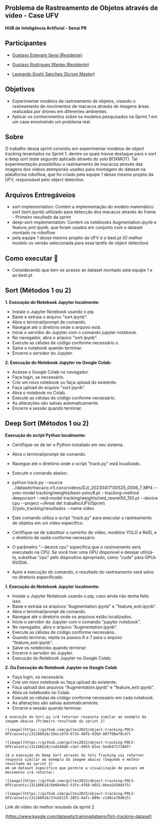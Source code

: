 ## Problema de Rastreamento de Objetos através de vídeo - Case UFV

#### HUB de Inteligência Artificial - Senai PR

## Participantes
-  [Gustavo Estevam Sena (Residente)](https://github.com/Gultes)
-  [Gustavo Rodrigues Wanke (Residente)](https://github.com/GWanke)

-  [Leonardo Goshi Sanches (Scrum Master)](https://github.com/LeleoSanches)

## Objetivos
- Experimentar modelos de rastreamento de objetos, visando o rastreamento de movimentos de macacos através de imagens áreas realizadas por drones em diferentes ambientes.
- Aplicar os conhecimentos sobre os modelos pesquisados na Sprint 1 em um case envolvendo um problema real.

## Sobre
O trabalho dessa sprint consistiu em experimentar modelos de object tracking levantados na Sprint 1, dentre os quais houve destaque para o sort e deep sort (este segundo aplicado através do yolo BOXMOT). Tal experimentação possibilitou o rastreamento de macacos através das imagens dos vídeos atemporais usados para montagem do dataset na plataforma roboflow, que foi criado pela equipe 1 desse mesmo projeto da UFV, responsável pelo object detection. 

## Arquivos Entregáveios

- sort-implementation: Contém a implementação do modelo matemático sort (sort.ipynb) utilizado para detecção dos macacos através do frame - Primeiro resultado da sprint
- deep-sort-implementation: Contém os notebooks Augmentation.ipynb e feature_extr.ipynb, que foram usados em conjunto com o dataset montado no roboflow
- pela equipe 1 desse mesmo projeto da UFV e o best.pt (O melhor modelo ou versão selecionada para essa tarefa de object detection)  

## Como executar 🏃‍

- Considerando que tem-se acesso ao dataset montado pela equipe 1 e ao best.pt

## Sort (Métodos 1 ou 2)

**1. Execução do Notebook Jupyter localmente:**

- Instale o Jupyter Notebook usando o pip.
- Baixe e extraia o arquivo "sort.ipynb".
- Abra o terminal/prompt de comando.
- Navegue até o diretório onde o arquivo está.
- Inicie o servidor do Jupyter com o comando jupyter notebook.
- No navegador, abra o arquivo "sort.ipynb".
- Execute as células de código conforme necessário.o.
- Salve o notebook quando terminar.
- Encerre o servidor do Jupyter.

**2. Execução do Notebook Jupyter no Google Colab:**

- Acesse o Google Colab no navegador.
- Faça login, se necessário.
- Crie um novo notebook ou faça upload do existente.
- Faça upload do arquivo "sort.ipynb".
- Abra o notebook no Colab.
- Execute as células de código conforme necessário.
- As alterações são salvas automaticamente.
- Encerre a sessão quando terminar.

## Deep Sort (Métodos 1 ou 2)

**Execução do script Python localmente:**

- Certifique-se de ter o Python instalado em seu sistema.
- Abra o terminal/prompt de comando.
- Navegue até o diretório onde o script "track.py" está localizado.
- Execute o comando abaixo:

- python track.py --source ../dataset/macaco.v1i.coco/videos/DJI_20230417130525_0006_T.MP4 --yolo-model tracking/weights/best-yolov8.pt --tracking-method deepocsort --reid-model tracking/weights/reid_resnet50_150.pt --device cpu --project ~/Área\ de\ trabalho/UFV/Sprint\ 2/yolo_tracking/resultados --name video

- Este comando utiliza o script "track.py" para executar o rastreamento de objetos em um vídeo específico.
- Certifique-se de substituir o caminho do vídeo, modelos YOLO e ReID, e o diretório de saída conforme necessário.
- O parâmetro "--device cpu" especifica que o rastreamento será executado na CPU. Se você tiver uma GPU disponível e desejar utilizá-la, substitua "cpu" pelo dispositivo apropriado, como "cuda" para GPUs NVIDIA.
- Após a execução do comando, o resultado do rastreamento será salvo no diretório especificado.

**1. Execução do Notebook Jupyter localmente:**

- Instale o Jupyter Notebook usando o pip, caso ainda não tenha feito isso.
- Baixe e extraia os arquivos "Augmentation.ipynb" e "feature_extr.ipynb".
- Abra o terminal/prompt de comando.
- Navegue até o diretório onde os arquivos estão localizados.
- Inicie o servidor do Jupyter com o comando "jupyter notebook".
- No navegador, abra o arquivo "Augmentation.ipynb".
- Execute as células de código conforme necessário.
- Quando terminar, repita os passos 6 e 7 para o arquivo "feature_extr.ipynb".
- Salve os notebooks quando terminar.
- Encerre o servidor do Jupyter.
- Execução do Notebook Jupyter no Google Colab:

**2. Ou Execução do Notebook Jupyter no Google Colab**

- Faça login, se necessário.
- Crie um novo notebook ou faça upload do existente.
- Faça upload dos arquivos "Augmentation.ipynb" e "feature_extr.ipynb".
- Abra os notebooks no Colab.
- Execute as células de código conforme necessário em cada notebook.
- As alterações são salvas automaticamente.
- Encerre a sessão quando terminar.

````
A execução do Sort.py irá retornar resposta similar ao exemplo da imagem abaixo (Primeiro resultado da sprint 2)

![image](https://github.com/gultes2023/object-tracking-POC3-UFV/assets/131166618/19ecc67d-6734-40fb-926d-8d7f00af8c47)

![image](https://github.com/gultes2023/object-tracking-POC3-UFV/assets/131166618/cad2d4d6-c3a7-4955-81ec-5ed64717288f)

````

````
Já a execução do Deep Sort através do Yolo Tracking vai retornar resposta similar ao exemplo da imagem abaixo (Segundo e melhor resultado da sprint 2)
em um dataset específico que permite a visualização de peixes em movimento irá retornar:

![image](https://github.com/gultes2023/object-tracking-POC3-UFV/assets/131166618/bb6b49e3-53fa-4f60-b652-bbea2438e5f5)

![image](https://github.com/gultes2023/object-tracking-POC3-UFV/assets/131166618/37e26115-2853-4afc-889c-c148ca78d615)

````

Link do vídeo do melhor resulado da sprint 2

(https://www.kaggle.com/datasets/trainingdatapro/fish-tracking-dataset)

